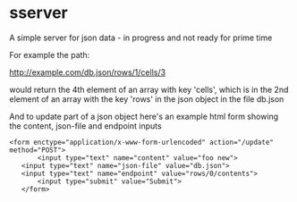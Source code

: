 # sserver
A simple server for json data - in progress and not ready for prime time

For example the path:

http://example.com/db.json/rows/1/cells/3

would return the 4th element of an array with key 'cells', 
which is in the 2nd element of an array with the key 'rows' 
in the json object
in the file db.json

And to update part of a json object here's an example html form showing the content, json-file and endpoint inputs

`<form enctype="application/x-www-form-urlencoded" action="/update" method="POST">`<br>
`		<input type="text" name="content" value="foo new">`<br>
`   <input type="text" name="json-file" value="db.json">`<br>
`   <input type="text" name="endpoint" value="rows/0/contents">`<br>
`		<input type="submit" value="Submit">`<br>
`	</form>`<br>
